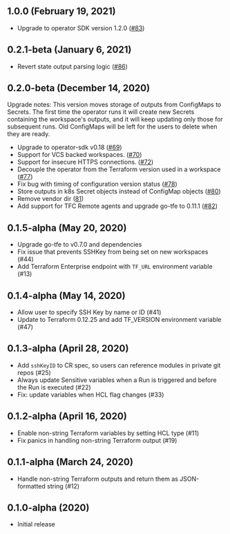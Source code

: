 ## 1.0.0 (February 19, 2021)

* Upgrade to operator SDK version 1.2.0 ([#83](https://github.com/hashicorp/terraform-k8s/pull/83))

## 0.2.1-beta (January 6, 2021)

* Revert state output parsing logic ([#86](https://github.com/hashicorp/terraform-k8s/pull/86))

## 0.2.0-beta (December 14, 2020)

Upgrade notes:
    This version moves storage of outputs from ConfigMaps to Secrets.
    The first time the operator runs it will create new Secrets containing
    the workspace's outputs, and it will keep updating only those for
    subsequent runs. Old ConfigMaps will be left for the users to delete
    when they are ready.

* Upgrade to operator-sdk v0.18 ([#69](https://github.com/hashicorp/terraform-k8s/pull/69))
* Support for VCS backed workspaces. ([#70](https://github.com/hashicorp/terraform-k8s/pull/70))
* Support for insecure HTTPS connections. ([#72](https://github.com/hashicorp/terraform-k8s/pull/72))
* Decouple the operator from the Terraform version used in a workspace ([#77](https://github.com/hashicorp/terraform-k8s/pull/77))
* Fix bug with timing of configuration version status ([#78](https://github.com/hashicorp/terraform-k8s/pull/78))
* Store outputs in k8s Secret objects instead of ConfigMap objects ([#80](https://github.com/hashicorp/terraform-k8s/pull/80))
* Remove vendor dir ([81](https://github.com/hashicorp/terraform-k8s/pull/81))
* Add support for TFC Remote agents and upgrade go-tfe to 0.11.1 ([#82](https://github.com/hashicorp/terraform-k8s/pull/82))


## 0.1.5-alpha (May 20, 2020)

* Upgrade go-tfe to v0.7.0 and dependencies 
* Fix issue that prevents SSHKey from being set on new workspaces (#44)
* Add Terraform Enterprise endpoint with `TF_URL` environment variable (#13)

## 0.1.4-alpha (May 14, 2020)

* Allow user to specify SSH Key by name or ID (#41)
* Update to Terraform 0.12.25 and add TF_VERSION environment variable (#47)

## 0.1.3-alpha (April 28, 2020)

* Add `sshKeyID` to CR spec, so users can reference modules in private git repos (#25)
* Always update Sensitive variables when a Run is triggered and before the Run is executed (#22)
* Fix: update variables when HCL flag changes (#33)

## 0.1.2-alpha (April 16, 2020)

* Enable non-string Terraform variables by setting HCL type (#11)
* Fix panics in handling non-string Terraform output (#19)

## 0.1.1-alpha (March 24, 2020)

* Handle non-string Terraform outputs and return them as JSON-formatted string (#12)

## 0.1.0-alpha (2020)

* Initial release

